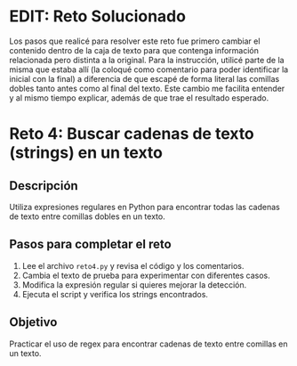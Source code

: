 # EDIT: Reto Solucionado

Los pasos que realicé para resolver este reto fue primero cambiar el contenido dentro de la caja de texto para que contenga información relacionada pero distinta a la original. Para la instrucción, utilicé parte de la misma que estaba allí (la coloqué como comentario para poder identificar la inicial con la final) a diferencia de que escapé de forma literal las comillas dobles tanto antes como al final del texto. Este cambio me facilita entender y al mismo tiempo explicar, además de que trae el resultado esperado.

# Reto 4: Buscar cadenas de texto (strings) en un texto

## Descripción
Utiliza expresiones regulares en Python para encontrar todas las cadenas de texto entre comillas dobles en un texto.

## Pasos para completar el reto
1. Lee el archivo `reto4.py` y revisa el código y los comentarios.
2. Cambia el texto de prueba para experimentar con diferentes casos.
3. Modifica la expresión regular si quieres mejorar la detección.
4. Ejecuta el script y verifica los strings encontrados.

## Objetivo
Practicar el uso de regex para encontrar cadenas de texto entre comillas en un texto.
